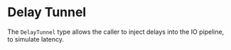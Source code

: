 # Delay Tunnel

The `DelayTunnel` type allows the caller to inject delays into the IO pipeline, to simulate latency.
